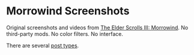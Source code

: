 # Morrowind Screenshots

Original screenshots and videos from [The Elder Scrolls III: Morrowind](./morrowind.md). No third-party mods. No color
filters. No interface.

There are several [post types](./post-types.md).
